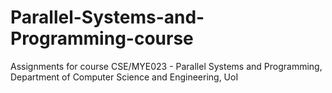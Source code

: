 # Parallel-Systems-and-Programming-course

Assignments for course CSE/MYE023 - Parallel Systems and Programming, Department of Computer Science and Engineering, UoI
